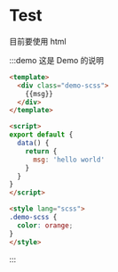 # Test

目前要使用 html

:::demo 这是 Demo 的说明
```html
<template>
  <div class="demo-scss">
    {{msg}}
  </div>
</template>

<script>
export default {
  data() {
    return {
      msg: 'hello world'
    }
  }
}
</script>

<style lang="scss">
.demo-scss {
  color: orange;
}
</style>
```
:::